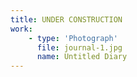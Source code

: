 ```yaml
---
title: UNDER CONSTRUCTION
work:
    - type: 'Photograph'
      file: journal-1.jpg
      name: Untitled Diary
---
```

